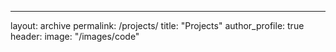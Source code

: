 ---
layout: archive
permalink: /projects/
title: "Projects"
author_profile: true
header:
  image: "/images/code"
